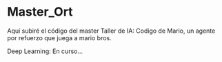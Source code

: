 # Master_Ort
Aquí subiré el código del master
Taller de IA: Codigo de Mario, un agente por refuerzo que juega a mario bros.

Deep Learning: En curso...

